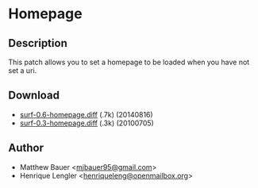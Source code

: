 Homepage
========

Description
-----------

This patch allows you to set a homepage to be loaded when you have not set a uri.

Download
--------

* [surf-0.6-homepage.diff](surf-0.6-homepage.diff) (.7k) (20140816)
* [surf-0.3-homepage.diff](surf-0.3-homepage.diff) (.3k) (20100705)

Author
------

* Matthew Bauer <[mjbauer95@gmail.com](mailto:mjbauer95@gmail.com)>
* Henrique Lengler <[henriqueleng@openmailbox.org](mailto:henriqueleng@openmailbox.org)>

